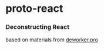 # proto-react

### Deconstructing React

based on materials from [deworker.pro](https://deworker.pro)
